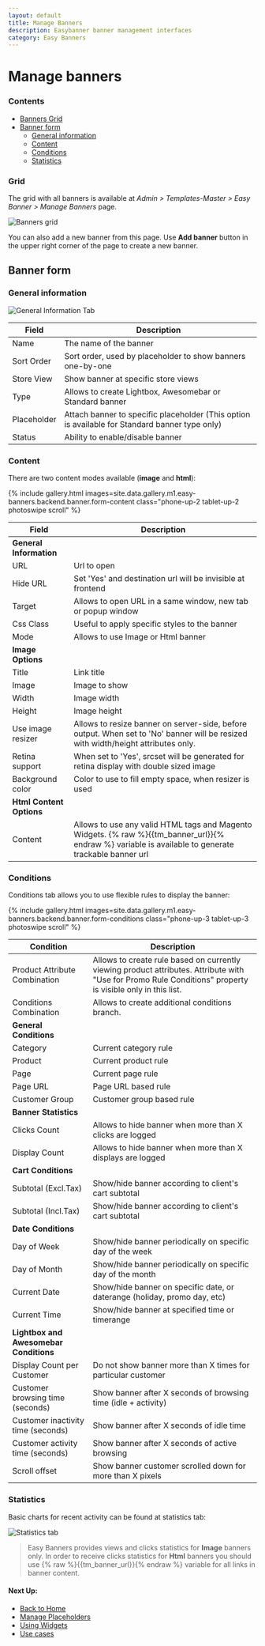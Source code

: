 ```yaml
---
layout: default
title: Manage Banners
description: Easybanner banner management interfaces
category: Easy Banners
---
```


# Manage banners

### Contents

- [Banners Grid](#grid)
- [Banner form](#banner-form)
    - [General information](#general-information)
    - [Content](#content)
    - [Conditions](#conditions)
    - [Statistics](#statistics)

### Grid

The grid with all banners is available at _Admin > Templates-Master > Easy Banner > Manage Banners_
page.

![Banners grid](/images/m1/easy-banners/backend/banner/grid.png)

You can also add a new banner from this page. Use **Add banner** button in the
upper right corner of the page to create a new banner.

## Banner form

### General information

![General Information Tab](/images/m1/easy-banners/backend/banner/form-general-information.png)

Field       | Description
------------|------------
Name        | The name of the banner
Sort Order  | Sort order, used by placeholder to show banners one-by-one
Store View  | Show banner at specific store views
Type        | Allows to create Lightbox, Awesomebar or Standard banner
Placeholder | Attach banner to specific placeholder (This option is available for Standard banner type only)
Status      | Ability to enable/disable banner

### Content

There are two content modes available (**image** and **html**):

{% include gallery.html images=site.data.gallery.m1.easy-banners.backend.banner.form-content class="phone-up-2 tablet-up-2 photoswipe scroll" %}

Field       | Description
------------|------------
**General Information** |
URL | Url to open
Hide URL | Set 'Yes' and destination url will be invisible at frontend
Target | Allows to open URL in a same window, new tab or popup window
Css Class | Useful to apply specific styles to the banner
Mode | Allows to use Image or Html banner
**Image Options** |
Title | Link title
Image | Image to show
Width | Image width
Height | Image height
Use image resizer | Allows to resize banner on server-side, before output. When set to 'No' banner will be resized with width/height attributes only.
Retina support | When set to 'Yes', srcset will be generated for retina display with double sized image
Background color | Color to use to fill empty space, when resizer is used
**Html Content Options** |
Content | Allows to use any valid HTML tags and Magento Widgets.  {% raw %}{{tm_banner_url}}{% endraw %} variable is available to generate trackable banner url

### Conditions

Conditions tab allows you to use flexible rules to display the banner:

{% include gallery.html images=site.data.gallery.m1.easy-banners.backend.banner.form-conditions class="phone-up-3 tablet-up-3 photoswipe scroll" %}

Condition | Description
----------|------------
Product Attribute Combination   | Allows to create rule based on currently viewing product attributes. Attribute with "Use for Promo Rule Conditions" property is visible only in this list.
Conditions Combination          | Allows to create additional conditions branch.
**General Conditions** |
Category        | Current category rule
Product         | Current product rule
Page            | Current page rule
Page URL        | Page URL based rule
Customer Group  | Customer group based rule
**Banner Statistics** |
Clicks Count        | Allows to hide banner when more than X clicks are logged
Display Count       | Allows to hide banner when more than X displays are logged
**Cart Conditions** |
Subtotal (Excl.Tax) | Show/hide banner according to client's cart subtotal
Subtotal (Incl.Tax) | Show/hide banner according to client's cart subtotal
**Date Conditions** |
Day of Week     | Show/hide banner periodically on specific day of the week
Day of Month    | Show/hide banner periodically on specific day of the month
Current Date    | Show/hide banner on specific date, or daterange (holiday, promo day, etc)
Current Time    | Show/hide banner at specified time or timerange
**Lightbox and Awesomebar Conditions** |
Display Count per Customer          | Do not show banner more than X times for particular customer
Customer browsing time (seconds)    | Show banner after X seconds of browsing time (idle + activity)
Customer inactivity time (seconds)  | Show banner after X seconds of idle time
Customer activity time (seconds)    | Show banner after X seconds of active browsing
Scroll offset                       | Show banner customer scrolled down for more than X pixels

### Statistics

Basic charts for recent activity can be found at statistics tab:

![Statistics tab](/images/m1/easy-banners/backend/banner/form-statistics.png)

> Easy Banners provides views and clicks statistics for **Image** banners only.
> In order to receive clicks statistics for **Html** banners you should use
> {% raw %}{{tm_banner_url}}{% endraw %} variable for all links in banner content.

#### Next Up:

 -  [Back to Home](../../)
 -  [Manage Placeholders](../manage-placeholders/)
 -  [Using Widgets](../using-widgets/)
 -  [Use cases](../../use-cases/)
